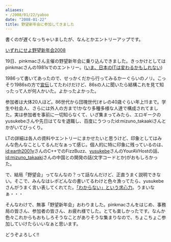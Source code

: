 ```yaml
---
aliases:
- /2008/01/22/yaboo
date: "2008-01-22"
title: 野望新年会に参加してきました
---
```

書くのが遅くなっちゃいましたが、なんとかエントリーアップです。


<a href="http://www.yabooo.org/archives/13">いずれにせよ野望新年会2008</a>

19日、pinkmacさん主催の野望新年会に乗り込んできました。きっかけとしてはpinkmacさんの1981sでのエントリー。(<a href="http://born1981.g.hatena.ne.jp/pinkmac/20080108/1199798490">いま、日本のITは変わるかもしれない</a>)


1986って書いてあったので、せっかくだから行ってみるかーぐらいのノリ。こっそり1986sの方で<a href="http://generation1986.g.hatena.ne.jp/ukstudio/20080111/1200060303">宣伝</a>してたわけだけど、86sの人に聞いたら結構これを見て知ったって人が何人かいた。よかったよかった。


参加者は大体20人ほど。86世代から団塊世代(オレの40歳ぐらい年上!!)まで。学生や社会人、さらには外人の方まで!かなり多種多様な人達で構成されてました。実は参加者を事前に一切知らなくて、いざ集まってみたら、エロギークのyusukebeさんや先日はてなを退職し、百度にうつったid:mizuno_takaakiさんとかがいてびっくり。


LTの詳細は各人の資料やエントリーにまかせたいと思うけど、印象としてはみんな色んなことしてるんだなぁって感じ。個人的に特に印象に残っているのは、<a href="http://d.hatena.ne.jp/earth2001y/">id:earth2001y</a>さんのC++でのFizzBuzz、<a href="http://yusukebe.com/">yusukebe</a>さんのYourAVHostの話、<a href="http://d.hatena.ne.jp/mizuno_takaaki/">id:mizuno_takaaki</a>さんの中国との開発の話(文字コードとか)がおもしろかった。


で、結局「野望会」ってなんなの？って話なんだけど、正直うまく説明できない。そこで、みんなはレポどんなの書いてるわけと色々漁ってたら、yusukebeさんがうまく言い表してくれてた。<a href="http://yusukebe.com/archives/08/01/21/205726.html">「わからない」という求心力</a>。うまいなぁ・・・


そんなわけで、無事「野望新年会」おわりました。pinkmacさんをはじめ、事務局の皆さん、参加者の皆さん、お疲れ様でした。とても楽しかったです。なんか色々これからもおもしろそうなことがありそうな集まりなので、ちょこちょこ参加していけたらいいなぁと思います。

どうぞよろしく!!